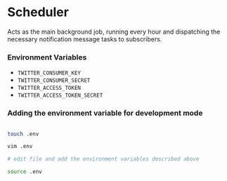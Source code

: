 # Scheduler

Acts as the main background job, running every hour and dispatching the necessary notification message tasks to subscribers.

### Environment Variables

- `TWITTER_CONSUMER_KEY`
- `TWITTER_CONSUMER_SECRET`
- `TWITTER_ACCESS_TOKEN`
- `TWITTER_ACCESS_TOKEN_SECRET`

### Adding the environment variable for development mode

```bash

touch .env

vim .env

# edit file and add the environment variables described above

source .env
```
